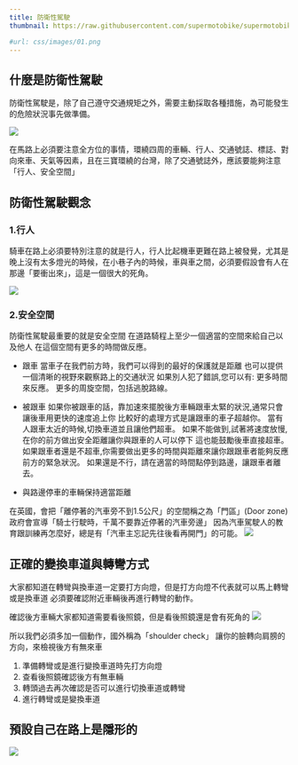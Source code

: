 ```yaml
---
title: 防衛性駕駛
thumbnail: https://raw.githubusercontent.com/supermotobike/supermotobike.github.io/master/img/Selection_283.png  # 略缩图

#url: css/images/01.png
---
```

## 什麼是防衛性駕駛
防衛性駕駛是，除了自己遵守交通規矩之外，需要主動採取各種措施，為可能發生的危險狀況事先做準備。

![ ](/img/Selection_283.png)

在馬路上必須要注意全方位的事情，環繞四周的車輛、行人、交通號誌、標誌、對向來車、天氣等因素，且在三寶環繞的台灣，除了交通號誌外，應該要能夠注意「行人、安全空間」

## 防衛性駕駛觀念
### 1.行人
騎車在路上必須要特別注意的就是行人，行人比起機車更難在路上被發覺，尤其是晚上沒有太多燈光的時候，在小巷子內的時候，車與車之間，必須要假設會有人在那邊「要衝出來」，這是一個很大的死角。

![ ](/img/001.png)

### 2.安全空間
防衛性駕駛最重要的就是安全空間
在道路騎程上至少一個適當的空間來給自己以及他人
在這個空間有更多的時間做反應。


- 跟車
當車子在我們前方時，我們可以得到的最好的保護就是距離 
也可以提供一個清晰的視野來觀察路上的交通狀況
如果別人犯了錯誤,您可以有:
 更多時間來反應。
 更多的周旋空間，包括逃脫路線。



- 被跟車
如果你被跟車的話，靠加速來擺脫後方車輛跟車太緊的狀況,通常只會讓後車用更快的速度追上你
比較好的處理方式是讓跟車的車子超越你。
當有人跟車太近的時候,切換車道並且讓他們超車。
如果不能做到,試著將速度放慢,在你的前方做出安全距離讓你與跟車的人可以停下
這也能鼓勵後車直接超車。
如果跟車者還是不超車,你需要做出更多的時間與距離來讓你跟跟車者能夠反應前方的緊急狀況。
如果還是不行，請在適當的時間點停到路邊，讓跟車者離去。

- 與路邊停車的車輛保持適當距離

在英國，會把「離停著的汽車旁不到1.5公尺」的空間稱之為「門區」(Door zone)
政府會宣導「騎士行駛時，千萬不要靠近停著的汽車旁邊」
因為汽車駕駛人的教育跟訓練再怎麼好，總是有「汽車主忘記先往後看再開門」的可能。
![ ](/img/doorzone.jpg)


## 正確的變換車道與轉彎方式

大家都知道在轉彎與換車道一定要打方向燈，但是打方向燈不代表就可以馬上轉彎或是換車道
必須要確認附近車輛後再進行轉彎的動作。

確認後方車輛大家都知道需要看後照鏡，但是看後照鏡還是會有死角的
![ ](/img/003.jpg)


所以我們必須多加一個動作，國外稱為「shoulder check」
讓你的臉轉向肩膀的方向，來檢視後方有無來車

1. 準備轉彎或是進行變換車道時先打方向燈
2. 查看後照鏡確認後方有無車輛
3. 轉頭過去再次確認是否可以進行切換車道或轉彎
4. 進行轉彎或是變換車道

## 預設自己在路上是隱形的

![ ](/img/msf.jpg)

